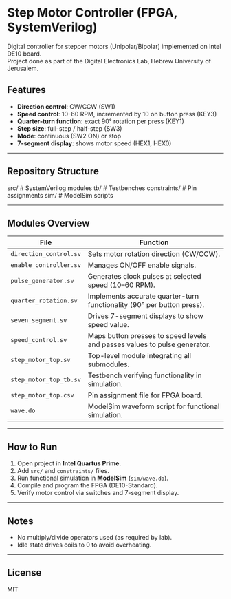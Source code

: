 # Step Motor Controller (FPGA, SystemVerilog)

Digital controller for stepper motors (Unipolar/Bipolar) implemented on Intel DE10 board.  
Project done as part of the Digital Electronics Lab, Hebrew University of Jerusalem.

## Features
- **Direction control**: CW/CCW (SW1)
- **Speed control**: 10–60 RPM, incremented by 10 on button press (KEY3)
- **Quarter-turn function**: exact 90° rotation per press (KEY1)
- **Step size**: full-step / half-step (SW3)
- **Mode**: continuous (SW2 ON) or stop
- **7-segment display**: shows motor speed (HEX1, HEX0)

---

## Repository Structure
src/ # SystemVerilog modules
tb/ # Testbenches
constraints/ # Pin assignments
sim/ # ModelSim scripts


---

## Modules Overview

| File                   | Function                                                                 |
|------------------------|---------------------------------------------------------------------------|
| `direction_control.sv` | Sets motor rotation direction (CW/CCW).                                  |
| `enable_controller.sv` | Manages ON/OFF enable signals.                                           |
| `pulse_generator.sv`   | Generates clock pulses at selected speed (10–60 RPM).                    |
| `quarter_rotation.sv`  | Implements accurate quarter-turn functionality (90° per button press).   |
| `seven_segment.sv`     | Drives 7-segment displays to show speed value.                           |
| `speed_control.sv`     | Maps button presses to speed levels and passes values to pulse generator.|
| `step_motor_top.sv`    | Top-level module integrating all submodules.                             |
| `step_motor_top_tb.sv` | Testbench verifying functionality in simulation.                         |
| `step_motor_top.csv`   | Pin assignment file for FPGA board.                                      |
| `wave.do`              | ModelSim waveform script for functional simulation.                      |

---

## How to Run
1. Open project in **Intel Quartus Prime**.  
2. Add `src/` and `constraints/` files.  
3. Run functional simulation in **ModelSim** (`sim/wave.do`).  
4. Compile and program the FPGA (DE10-Standard).  
5. Verify motor control via switches and 7-segment display.

---

## Notes
- No multiply/divide operators used (as required by lab).  
- Idle state drives coils to 0 to avoid overheating.  

---

## License
MIT
